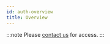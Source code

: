 ```yaml
---
id: auth-overview
title: Overview
---
```


:::note
Please [contact us](mailto:support@phasetwo.io) for access.
:::

